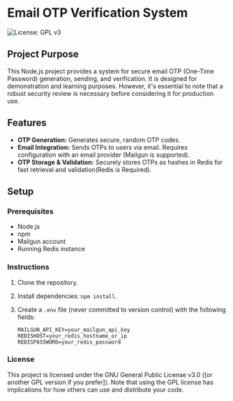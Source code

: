 # Email OTP Verification System

![License: GPL v3](https://img.shields.io/badge/License-GPLv3-blue.svg)

## Project Purpose

This Node.js project provides a system for secure email OTP (One-Time Password) generation, sending, and verification. It is designed for demonstration and learning purposes. However, it's essential to note that a robust security review is necessary before considering it for production use.

## Features

- **OTP Generation:** Generates secure, random OTP codes.
- **Email Integration:** Sends OTPs to users via email. Requires configuration with an email provider (Mailgun is supported).
- **OTP Storage & Validation:** Securely stores OTPs as hashes in Redis for fast retrieval and validation(Redis is Required).

## Setup

### Prerequisites

- Node.js
- npm
- Mailgun account
- Running Redis instance

### Instructions

1. Clone the repository.
2. Install dependencies: `npm install`.
3. Create a `.env` file (never committed to version control) with the following fields:

   ```plaintext
   MAILGUN_API_KEY=your_mailgun_api_key
   REDISHOST=your_redis_hostname_or_ip
   REDISPASSWORD=your_redis_password

### License

This project is licensed under the GNU General Public License v3.0 ([or another GPL version if you prefer]). Note that using the GPL license has implications for how others can use and distribute your code.  
